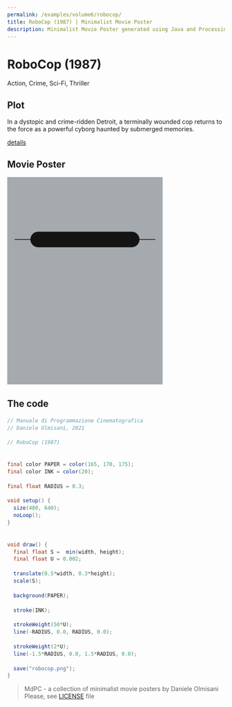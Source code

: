 ```yaml
---
permalink: /examples/volume6/robocop/
title: RoboCop (1987) | Minimalist Movie Poster
description: Minimalist Movie Poster generated using Java and Processing.
---
```


# RoboCop (1987)

Action, Crime, Sci-Fi, Thriller

## Plot
In a dystopic and crime-ridden Detroit, a terminally wounded cop returns to the force as a powerful cyborg haunted by submerged memories.

[details](https://www.imdb.com/title/tt0093870/)

## Movie Poster
<img src="robocop.png"  width="360px" title="RoboCop">


## The code
```java
// Manuale di Programmazione Cinematografica
// Daniele Olmisani, 2021

// RoboCop (1987)


final color PAPER = color(165, 170, 175);
final color INK = color(20);

final float RADIUS = 0.3;

void setup() {
  size(480, 640);
  noLoop();
}


void draw() {
  final float S =  min(width, height);
  final float U = 0.002;

  translate(0.5*width, 0.3*height);
  scale(S);
  
  background(PAPER);
  
  stroke(INK);
  
  strokeWeight(50*U);
  line(-RADIUS, 0.0, RADIUS, 0.0);
  
  strokeWeight(2*U);
  line(-1.5*RADIUS, 0.0, 1.5*RADIUS, 0.0);
  
  save("robocop.png");
}

```

> MdPC - a collection of minimalist movie posters
> by Daniele Olmisani
> Please, see [LICENSE](../../../LICENSE) file
